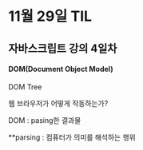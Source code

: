 # 11월 29일 TIL

## 자바스크립트 강의 4일차

#### DOM(Document Object Model)

DOM Tree

웹 브라우저가 어떻게 작동하는가?

DOM : pasing한 결과물

**parsing : 컴퓨터가 의미를 해석하는 행위

